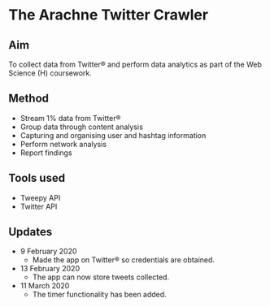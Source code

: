 # The Arachne Twitter Crawler
## Aim
To collect data from Twitter&reg; and perform data analytics as part of the Web Science (H) coursework.

## Method
* Stream 1% data from Twitter&reg;
* Group data through content analysis
* Capturing and organising user and hashtag information
* Perform network analysis
* Report findings

## Tools used
* Tweepy API
* Twitter API

## Updates

* 9 February 2020
    * Made the app on Twitter&reg; so credentials are obtained.
* 13 February 2020
    * The app can now store tweets collected.
* 11 March 2020
    * The timer functionality has been added.

